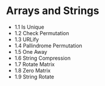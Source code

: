 # Arrays and Strings
* 1.1 Is Unique 
* 1.2 Check Permutation
* 1.3 URLify
* 1.4 Pallindrome Permutation
* 1.5 One Away
* 1.6 String Compression
* 1.7 Rotate Matrix
* 1.8 Zero Matrix
* 1.9 String Rotate

